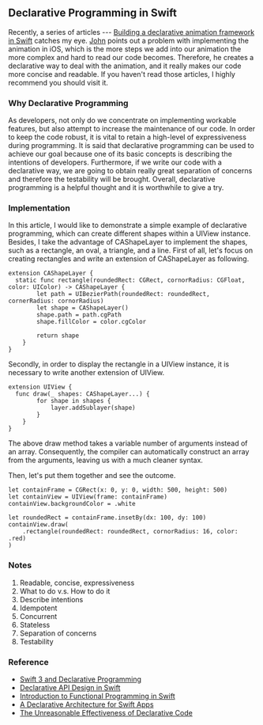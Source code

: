 ## Declarative Programming in Swift
Recently, a series of articles --- [Building a declarative animation framework in Swift](https://www.swiftbysundell.com/posts/building-a-declarative-animation-framework-in-swift-part-1) catches my eye. [John](https://twitter.com/johnsundell) points out a problem with implementing the animation in iOS, which is the more steps we add into our animation the more complex and hard to read our code becomes. Therefore, he creates a declarative way to deal with the animation, and it really makes our code more concise and readable. If you haven't read those articles, I highly recommend you should visit it.

### Why Declarative Programming
As developers, not only do we concentrate on implementing workable features, but also attempt to increase the maintenance of our code.
In order to keep the code robust, it is vital to retain a high-level of expressiveness during programming.
It is said that declarative programming can be used to achieve our goal because one of its basic concepts is describing the intentions of developers.
Furthermore, if we write our code with a declarative way, we are going to obtain really great separation of concerns and therefore the testability will be brought.
Overall, declarative programming is a helpful thought and it is worthwhile to give a try.

### Implementation
In this article, I would like to demonstrate a simple example of declarative programming, which can create different shapes within a UIView instance.
Besides, I take the advantage of CAShapeLayer to implement the shapes, such as a rectangle, an oval, a triangle, and a line.
First of all, let's focus on creating rectangles and write an extension of CAShapeLayer as following.
```
extension CAShapeLayer {
  static func rectangle(roundedRect: CGRect, cornorRadius: CGFloat, color: UIColor) -> CAShapeLayer {
        let path = UIBezierPath(roundedRect: roundedRect, cornerRadius: cornorRadius)
        let shape = CAShapeLayer()
        shape.path = path.cgPath
        shape.fillColor = color.cgColor

        return shape
    }
}
```
Secondly, in order to display the rectangle in a UIView instance, it is necessary to write another extension of UIView.
```
extension UIView {
  func draw(_ shapes: CAShapeLayer...) {
        for shape in shapes {
            layer.addSublayer(shape)
        }
    }
}
```
The above draw method takes a variable number of arguments instead of an array.
Consequently, the compiler can automatically construct an array from the arguments, leaving us with a much cleaner syntax.

Then, let's put them together and see the outcome.
```
let containFrame = CGRect(x: 0, y: 0, width: 500, height: 500)
let containView = UIView(frame: containFrame)
containView.backgroundColor = .white

let roundedRect = containFrame.insetBy(dx: 100, dy: 100)
containView.draw(
    .rectangle(roundedRect: roundedRect, cornorRadius: 16, color: .red)
)
```

### Notes
1. Readable, concise, expressiveness
2. What to do v.s. How to do it
3. Describe intentions
4. Idempotent
5. Concurrent
6. Stateless
7. Separation of concerns
8. Testability

### Reference
* [Swift 3 and Declarative Programming](https://possiblemobile.com/2016/09/swift-3-declarative-programming/)
* [Declarative API Design in Swift](http://blog.benjamin-encz.de/post/declarative-api-design-in-swift/)
* [Introduction to Functional Programming in Swift](https://www.raywenderlich.com/114456/introduction-functional-programming-swift)
* [A Declarative Architecture for Swift Apps](https://spin.atomicobject.com/2016/04/20/declarative-swift-architecture/)
* [The Unreasonable Effectiveness of Declarative Code](https://www.skilled.io/u/swiftsummit/declarative-code)
